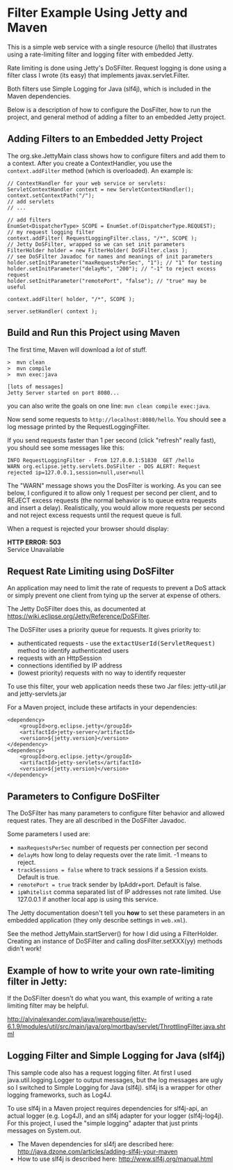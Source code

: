 Filter Example Using Jetty and Maven
====================================

This is a simple web service with a single resource (/hello)
that illustrates using a rate-limiting filter and logging
filter with embedded Jetty.

Rate limiting is done using Jetty's DoSFilter.
Request logging is done using a filter class I wrote (its easy)
that implements javax.servlet.Filter.

Both filters use Simple Logging for Java (slf4j), which is
included in the Maven dependencies.

Below is a description of how to configure the DosFilter,
how to run the project, and general method of adding a filter
to an embedded Jetty project.

## Adding Filters to an Embedded Jetty Project

The org.ske.JettyMain class shows how to configure filters
and add them to a context.  After you create a ContextHandler,
you use the ``context.addFilter`` method (which is overloaded).
An example is:
```
// ContextHandler for your web service or servlets:
ServletContextHandler context = new ServletContextHandler();
context.setContextPath("/");
// add servlets
// ...

// add filters
EnumSet<DispatcherType> SCOPE = EnumSet.of(DispatcherType.REQUEST);
// my request logging filter
context.addFilter( RequestLoggingFilter.class, "/*", SCOPE );
// Jetty DoSFilter, wrapped so we can set init parameters
FilterHolder holder = new FilterHolder( DoSFilter.class );
// see DoSFilter Javadoc for names and meanings of init parameters
holder.setInitParameter("maxRequestsPerSec", "1"); // "1" for testing
holder.setInitParameter("delayMs", "200"); // "-1" to reject excess request
holder.setInitParameter("remotePort", "false"); // "true" may be useful

context.addFilter( holder, "/*", SCOPE );

server.setHandler( context );
```

## Build and Run this Project using Maven

The first time, Maven will download a _lot_ of stuff. 
```
>  mvn clean
>  mvn compile
>  mvn exec:java

[lots of messages]
Jetty Server started on port 8080...
```
you can also write the  goals on one line: `mvn clean compile exec:java`.

Now send some requests to ```http://localhost:8080/hello```.
You should see a log message printed by the RequestLoggingFilter.

If you send requests faster than 1 per second (click "refresh" really fast), you should see some messages like this:
```
INFO RequestLoggingFilter - From 127.0.0.1:51830  GET /hello
WARN org.eclipse.jetty.servlets.DoSFilter - DOS ALERT: Request rejected ip=127.0.0.1,session=null,user=null
```

The "WARN" message shows you the DosFilter is working.  As you can see below, I configured it to allow only 1 request per second per client, and to REJECT excess requests (the normal behavior is to queue extra requests and insert a delay).
Realistically, you would allow more requests per second and not reject excess requests until the request queue is full.

When a request is rejected your browser should display:

**HTTP ERROR: 503**<br>
Service Unavailable

## Request Rate Limiting using DoSFilter

An application may need to limit the rate of requests to prevent a DoS
attack or simply prevent one client from tying up the server at expense
of others.

The Jetty DoSFilter does this, as documented at https://wiki.eclipse.org/Jetty/Reference/DoSFilter.

The DoSFilter uses a priority queue for requests. It gives priority to:
* authenticated requests - use the <tt>extactUserId(ServletRequest)</tt> method to identify authenticated users
* requests with an HttpSession
* connections identified by IP address
* (lowest priority) requests with no way to identify requester

To use this filter, your web application needs these two Jar files:
jetty-util.jar and
jetty-servlets.jar

For a Maven project, include these artifacts in your dependencies:
```
<dependency>
    <groupId>org.eclipse.jetty</groupId>
    <artifactId>jetty-server</artifactId>
    <version>${jetty.version}</version>
</dependency>
<dependency>
    <groupId>org.eclipse.jetty</groupId>
    <artifactId>jetty-servlets</artifactId>
    <version>${jetty.version}</version>
</dependency>
```

## Parameters to Configure DoSFilter

The DoSFilter has many parameters to configure filter behavior and allowed request rates. They are all described in the DoSFilter Javadoc.

Some parameters I used are:

* `maxRequestsPerSec` number of requests per connection per second
* `delayMs` how long to delay requests over the rate limit. -1 means to reject.
* `trackSessions = false` where to track sessions if a Session exists. Default is true.
* `remotePort = true` track sender by IpAddr+port. Default is false.
* `ipWhitelist` comma separated list of IP addresses not rate limited. Use 127.0.0.1 if another local app is using this service.

The Jetty documentation doesn't tell you __how__ to set these parameters in an embedded application (they only describe settings in `web.xml`). 

See the method JettyMain.startServer() for how I did using a FilterHolder. Creating an instance of DoSFilter and calling dosFilter.setXXX(yy) methods didn't work!

## Example of how to write your own rate-limiting filter in Jetty:

If the DoSFilter doesn't do what you want, this example of writing a rate limiting filter may be helpful.

http://alvinalexander.com/java/jwarehouse/jetty-6.1.9/modules/util/src/main/java/org/mortbay/servlet/ThrottlingFilter.java.shtml

## Logging Filter and Simple Logging for Java (slf4j)

This sample code also has a request logging filter.
At first I used java.util.logging.Logger to output messages, but the log messages are ugly
so I switched to Simple Logging for Java (slf4j).
slf4j is a wrapper for other logging frameworks, such as Log4J.

To use slf4j in a Maven project requires dependencies for slf4j-api,
an actual logger (e.g. Log4J), and an slf4j adapter for your logger (slf4j-log4j).
For this project, I used the "simple logging" adapter that just prints messages
on System.out.

* The Maven dependencies for sl4fj are described here: http://java.dzone.com/articles/adding-slf4j-your-maven
* How to use slf4j is described here: http://www.slf4j.org/manual.html


